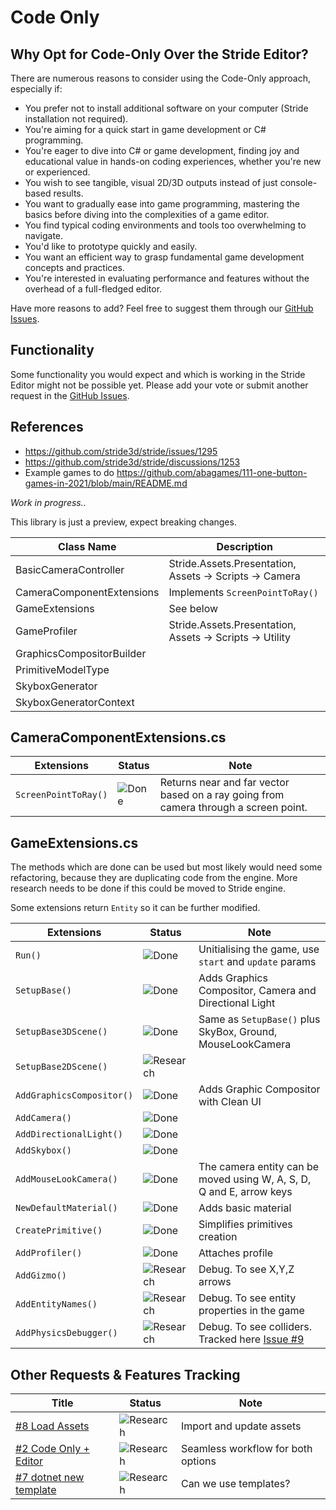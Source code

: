 # Code Only

## Why Opt for Code-Only Over the Stride Editor?

There are numerous reasons to consider using the Code-Only approach, especially if:

- You prefer not to install additional software on your computer (Stride installation not required).
- You're aiming for a quick start in game development or C# programming.
- You're eager to dive into C# or game development, finding joy and educational value in hands-on coding experiences, whether you're new or experienced.
- You wish to see tangible, visual 2D/3D outputs instead of just console-based results.
- You want to gradually ease into game programming, mastering the basics before diving into the complexities of a game editor.
- You find typical coding environments and tools too overwhelming to navigate.
- You'd like to prototype quickly and easily.
- You want an efficient way to grasp fundamental game development concepts and practices.
- You're interested in evaluating performance and features without the overhead of a full-fledged editor.


Have more reasons to add? Feel free to suggest them through our [GitHub Issues](https://github.com/VaclavElias/stride-community-toolkit/issues).

## Functionality
Some functionality you would expect and which is working in the Stride Editor might not be possible yet. Please add your vote or submit another request in the [GitHub Issues](https://github.com/VaclavElias/stride-community-toolkit/issues).

## References
- https://github.com/stride3d/stride/issues/1295
- https://github.com/stride3d/stride/discussions/1253
- Example games to do https://github.com/abagames/111-one-button-games-in-2021/blob/main/README.md

*Work in progress..*

This library is just a preview, expect breaking changes.

| Class Name | Description
| --- | --- |
| BasicCameraController | Stride.Assets.Presentation, Assets -> Scripts -> Camera|
| CameraComponentExtensions | Implements ```ScreenPointToRay()``` | |
| GameExtensions | See below |
| GameProfiler | Stride.Assets.Presentation, Assets -> Scripts -> Utility |
| GraphicsCompositorBuilder | |
| PrimitiveModelType |  |
| SkyboxGenerator        | |
| SkyboxGeneratorContext |  |

## CameraComponentExtensions.cs

| Extensions | Status | Note
| --- | --- | --- |
| ```ScreenPointToRay()``` |![Done](https://img.shields.io/badge/status-done-green?style=for-the-badge)| Returns near and far vector based on a ray going from camera through a screen point. |

## GameExtensions.cs

The methods which are done can be used but most likely would need some refactoring, because they are duplicating code from the engine. More research needs to be done if this could be moved to Stride engine.

Some extensions return ```Entity``` so it can be further modified.

| Extensions | Status | Note
| --- | --- | --- |
| ```Run()``` |![Done](https://img.shields.io/badge/status-done-green?style=for-the-badge)| Unitialising the game, use ```start``` and ```update``` params |
| ```SetupBase()```|![Done](https://img.shields.io/badge/status-done-green?style=for-the-badge)| Adds Graphics Compositor, Camera and Directional Light |
| ```SetupBase3DScene()``` |![Done](https://img.shields.io/badge/status-done-green?style=for-the-badge)| Same as ```SetupBase()``` plus SkyBox, Ground, MouseLookCamera |
| ```SetupBase2DScene()``` |![Research](https://img.shields.io/badge/status-research-blue?style=for-the-badge)| |
| ```AddGraphicsCompositor()```|![Done](https://img.shields.io/badge/status-done-green?style=for-the-badge) | Adds Graphic Compositor with Clean UI |
| ```AddCamera()```|![Done](https://img.shields.io/badge/status-done-green?style=for-the-badge) ||
| ```AddDirectionalLight()```|![Done](https://img.shields.io/badge/status-done-green?style=for-the-badge) ||
| ```AddSkybox()```|![Done](https://img.shields.io/badge/status-done-green?style=for-the-badge) | |
| ```AddMouseLookCamera()```|![Done](https://img.shields.io/badge/status-done-green?style=for-the-badge) | The camera entity can be moved using W, A, S, D, Q and E, arrow keys |
| ```NewDefaultMaterial()``` |![Done](https://img.shields.io/badge/status-done-green?style=for-the-badge) | Adds basic material |
| ```CreatePrimitive()``` |![Done](https://img.shields.io/badge/status-done-green?style=for-the-badge) | Simplifies primitives creation |
| ```AddProfiler()``` |![Done](https://img.shields.io/badge/status-done-green?style=for-the-badge) | Attaches profile |
| ```AddGizmo()``` |![Research](https://img.shields.io/badge/status-research-blue?style=for-the-badge)| Debug. To see X,Y,Z arrows|
| ```AddEntityNames()``` |![Research](https://img.shields.io/badge/status-research-blue?style=for-the-badge)| Debug. To see entity properties in the game|
| ```AddPhysicsDebugger()``` |![Research](https://img.shields.io/badge/status-research-blue?style=for-the-badge)| Debug. To see colliders. Tracked here [Issue #9](https://github.com/VaclavElias/stride-code-only/issues/9)|

## Other Requests & Features Tracking
| Title | Status | Note
| --- | --- | --- |
| [#8 Load Assets](https://github.com/VaclavElias/stride-code-only/issues/8) |![Research](https://img.shields.io/badge/status-research-blue?style=for-the-badge)|Import and update assets|
| [#2 Code Only + Editor](https://github.com/VaclavElias/stride-code-only/issues/2) |![Research](https://img.shields.io/badge/status-research-blue?style=for-the-badge)|Seamless workflow for both options|
| [#7 dotnet new template](https://github.com/VaclavElias/stride-code-only/issues/2) |![Research](https://img.shields.io/badge/status-research-blue?style=for-the-badge)|Can we use templates?|




